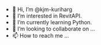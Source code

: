 - 👋 Hi, I’m @kjm-kuriharg
- 👀 I’m interested in RevitAPI.
- 🌱 I’m currently learning Python.
- 💞️ I’m looking to collaborate on ...
- 📫 How to reach me ...

<!---
kjm-kuriharg/kjm-kuriharg is a ✨ special ✨ repository because its `README.md` (this file) appears on your GitHub profile.
You can click the Preview link to take a look at your changes.
--->
